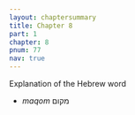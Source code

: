 ```yaml
---
layout: chaptersummary
title: Chapter 8
part: 1
chapter: 8
pnum: 77
nav: true
---
```


Explanation of the Hebrew word

- _maqom_ מקום
 
